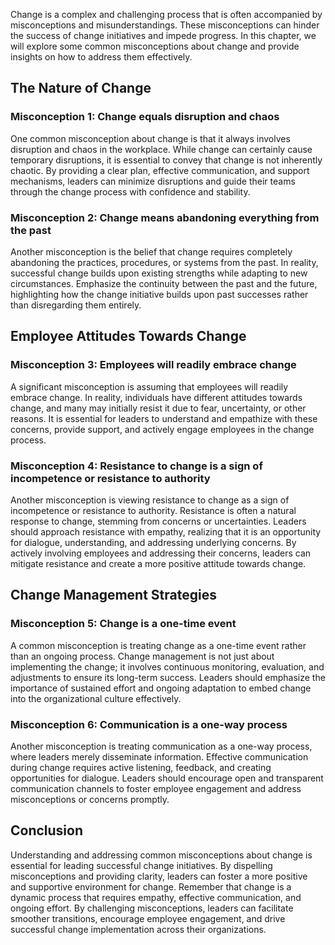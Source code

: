 
Change is a complex and challenging process that is often accompanied by misconceptions and misunderstandings. These misconceptions can hinder the success of change initiatives and impede progress. In this chapter, we will explore some common misconceptions about change and provide insights on how to address them effectively.

The Nature of Change
--------------------

### Misconception 1: Change equals disruption and chaos

One common misconception about change is that it always involves disruption and chaos in the workplace. While change can certainly cause temporary disruptions, it is essential to convey that change is not inherently chaotic. By providing a clear plan, effective communication, and support mechanisms, leaders can minimize disruptions and guide their teams through the change process with confidence and stability.

### Misconception 2: Change means abandoning everything from the past

Another misconception is the belief that change requires completely abandoning the practices, procedures, or systems from the past. In reality, successful change builds upon existing strengths while adapting to new circumstances. Emphasize the continuity between the past and the future, highlighting how the change initiative builds upon past successes rather than disregarding them entirely.

Employee Attitudes Towards Change
---------------------------------

### Misconception 3: Employees will readily embrace change

A significant misconception is assuming that employees will readily embrace change. In reality, individuals have different attitudes towards change, and many may initially resist it due to fear, uncertainty, or other reasons. It is essential for leaders to understand and empathize with these concerns, provide support, and actively engage employees in the change process.

### Misconception 4: Resistance to change is a sign of incompetence or resistance to authority

Another misconception is viewing resistance to change as a sign of incompetence or resistance to authority. Resistance is often a natural response to change, stemming from concerns or uncertainties. Leaders should approach resistance with empathy, realizing that it is an opportunity for dialogue, understanding, and addressing underlying concerns. By actively involving employees and addressing their concerns, leaders can mitigate resistance and create a more positive attitude towards change.

Change Management Strategies
----------------------------

### Misconception 5: Change is a one-time event

A common misconception is treating change as a one-time event rather than an ongoing process. Change management is not just about implementing the change; it involves continuous monitoring, evaluation, and adjustments to ensure its long-term success. Leaders should emphasize the importance of sustained effort and ongoing adaptation to embed change into the organizational culture effectively.

### Misconception 6: Communication is a one-way process

Another misconception is treating communication as a one-way process, where leaders merely disseminate information. Effective communication during change requires active listening, feedback, and creating opportunities for dialogue. Leaders should encourage open and transparent communication channels to foster employee engagement and address misconceptions or concerns promptly.

Conclusion
----------

Understanding and addressing common misconceptions about change is essential for leading successful change initiatives. By dispelling misconceptions and providing clarity, leaders can foster a more positive and supportive environment for change. Remember that change is a dynamic process that requires empathy, effective communication, and ongoing effort. By challenging misconceptions, leaders can facilitate smoother transitions, encourage employee engagement, and drive successful change implementation across their organizations.
